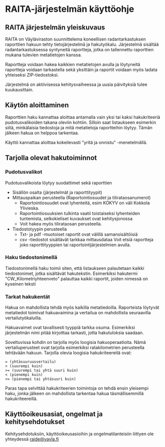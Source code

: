 # RAITA-järjestelmän käyttöohje

## RAITA järjestelmän yleiskuvaus

RAITA on Väyläviraston suunnittelema koneellisen radantarkastuksen raporttien hakuun tehty tietojärjestelmä ja hakutyökalu. Järjestelmä sisältää radantarkastuksessa syntyneitä raportteja, jotka on tallennettu raporttien mukana tulevien metatietojen kanssa.

Raportteja voidaan hakea kaikkien metatietojen avulla ja löytyneitä raportteja voidaan tarkastella sekä yksittäin ja raportit voidaan myös ladata yhteiseksi ZIP-tiedostoksi.

Järjestelmä on aktiivisessa kehitysvaiheessa ja uusia päivityksiä tulee kuukausittain.

## Käytön aloittaminen

Raporttien haku kannattaa aloittaa antamalla vain yksi tai kaksi hakukriteeriä pudotusvalikoiden takana oleviin kohtiin. Silloin saat listaukseen esimerkin siitä, minkälaisia tiedostoja ja mitä metatietoja raportteihin löytyy. Tämän jälkeen hakua on helppoa tarkentaa.

Käyttö kannattaa aloittaa kokeilevasti "yritä ja onnistu" -menetelmällä.

## Tarjolla olevat hakutoiminnot

### Pudotusvalikot

Pudotusvalikoista löytyy suodattimet sekä raporttien

- Sisällön osalta (järjestelmät ja raporttityypit)
- Mittauspaikan perusteella (Raportointiosuudet ja tilirataosanumerot)
  - Raportointiosuudet ovat lyhenteitä, esim KOKYV on väli Kokkola Ylivieska.
  - Raportointiosuuksien tulkinta vaatii toistaiseksi lyhenteiden tuntemista, selkokieliset kuvaukset ovat kehitysjonossa
  - Voit hakea myös tilirataosan perusteella.
- Tiedostotyypin perusteella
  - Txt- ja pdf -muotoiset raportit ovat välillä samansisältöisiä
  - csv -tiedostot sisältävät tarkkaa mittausdataa
    Voit etsiä raportteja joko raporttityyppien tai raportointijärjestelmien avulla.

### Haku tiedostonimellä

Tiedostonimellä haku toimii siten, että listaukseen palautetaan kaikki tiedostonimet, jotka sisältävät hakutekstin. Esimerkiksi hakutermi "CW_Kilometriyhteenveto" palauttaa kaikki raportit, joiden nimessä on kyseinen teksti

### Tarkat hakukentät

Hakua on mahdollista tehdä myös kaikilla metatiedoilla. Raporteista löytyvät metatiedot toimivat hakuavaimina ja vertailua on mahdollista seuraavilla vertailutyökaluilla.

Hakuavaimet ovat tavallisesti tyyppiä tarkka osuma. Esimerkiksi järjestelmän nimi pitää kirjoittaa tarkasti, jotta hakutuloksia saadaan.

Soveltuvissa kohdin on tarjolla myös loogisia hakuoperaatioita. Nämä vertailuperusteet ovat tarjolla esimerkiksi ratakilometrien perusteella tehtävään hakuun. Tarjolla olevia loogisia hakukriteereitä ovat:

```
= (yhtäsuuruusvertailu)
> (suurempi kuin)
>= (suurempi tai yhtä suuri kuin)
< (pienempi kuin)
<= (pienempi tai yhtäsuuri kuin)
```

Paras tapa selvittää hakukriteerien toimintoja on tehdä ensin yleisempi haku, jonka jälkeen on mahdollista tarkentaa hakua täsmällisemmillä hakukriteereillä.

## Käyttöoikeusasiat, ongelmat ja kehitysehdotukset

Kehitysehdotuksiin, käyttöoikeusasioihin ja ongelmatilanteisiin liittyen ole yhteydessä raide@vayla.fi
